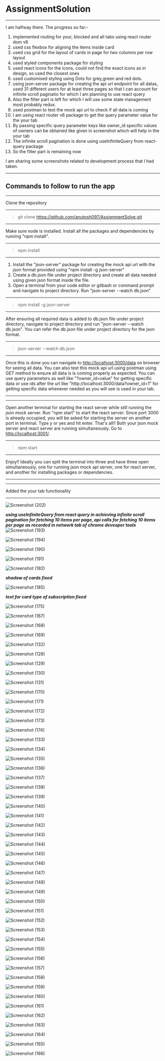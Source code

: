 # AssignmentSolution

***
I am halfway there. The progress so far:-
1) implemented routing for your, blocked and all tabs using react router dom v6
2) used css flexbox for aligning the items inside card
3) used css grid for the layout of cards in page for two columns per row layout
4) used styled components package for styling
5) used react icons for the icons, could not find the exact icons as in design, so used the closest ones
6) used customised styling using Dots for grey,green and red dots.
7) using json-server package for creating the api url endpoint for all datas, used 31 different users for at least three pages so that I can account for infinite scroll paginatio for which I am planning to use react query
8) Also the filter part is left for which I will use some state management most probably redux.
9) used postman to test the mock api url to check if all data is coming
10) I am using react router v6 package to get the query parameter value for the your tab 
11) By passing specific query parameter keys like owner_id specific values of owners can be obtained like given in screenshot which will help in the your tab
12) The infinite scroll pagination is done using useInfiniteQuery from react-query package
13) So the filter part is remaining now

I am sharing some screenshots related to development process that I had taken.
***

## Commands to follow to run the app

***
Clone the repository
***
> git clone https://github.com/anutosh097/AssignmentSolve.git


***
Make sure node is installed. Install all the packages and dependencies by running "npm install".
***
> npm install

***
1) Install the "json-server" package for creating the mock api url with the json format provided using "npm install -g json-server"
2) Create a db.json file under project directory and create all data needed using given json format inside the file.
3) Open a terminal from your code editor or gitbash or command prompt and navigate to project directory. Run "json-server --watch db.json"
***
> npm install -g json-server

***
After ensuring all required data is added to db.json file under project directory, navigate to project directory and run "json-server --watch db.json". You can refer the db.json file under project directory for the json format.
*** 
>json-server --watch db.json

***
Once this is done you can navigate to [http://localhost:3000/data](http://localhost:3000/data) on browser for seeing all data. You can also test this mock api url using postman using GET method to ensure all data is is coming properly as expected. You can use query parameters as well like "?owner_id=value" for getting specific data or use ids after the url like "http://localhost:3000/data?owner_id=1" for getting specific data whenever needed as you will see is used in your tab.
***


***
Open another terminal for starting the react server while still running the json mock server. Run "npm start" to start the react server. Since port 3000 is already occupied, you will be asked for starting the server on another port in terminal. Type y or yes and  hit enter. That's all!! Both your json mock server and react server are running simultaneously. Go to [http://localhost:3001/](http://localhost:3001/).
***
>npm start

***
Enjoy!! Ideally you can split the terminal into three and have three open simultaneously, one for running json mock api server, one for react server, and another for installing packages or dependencies.
***


***
Added the your tab functionality
***

![Screenshot (202)](https://user-images.githubusercontent.com/81863474/175645315-b76bb75b-7da1-40d7-8a6f-0cc216020422.png)


***using useInfiniteQuery from react query in achieving infinite scroll pagination for fetching 10 items per page, api calls for fetching 10 items per page as recorded in network tab of chrome deveoper tools***
![Screenshot (193)](https://user-images.githubusercontent.com/81863474/175096272-0210fbf5-2698-452e-8cde-8ab9d94bc582.png)


![Screenshot (194)](https://user-images.githubusercontent.com/81863474/175096279-323863da-0bc9-40b8-a526-630bbd34f506.png)


![Screenshot (190)](https://user-images.githubusercontent.com/81863474/175096281-80af62ef-654c-4dcc-bc67-5aa2d3218e86.png)


![Screenshot (191)](https://user-images.githubusercontent.com/81863474/175096284-c2e4da2c-055f-4ce9-9820-ef0af68beb96.png)


![Screenshot (192)](https://user-images.githubusercontent.com/81863474/175096286-3e0b8f13-17a4-4adf-bd60-fa58a4624937.png)


***shadow of cards fixed***


![Screenshot (185)](https://user-images.githubusercontent.com/81863474/174430257-26ca1ccf-b5c8-4ce9-8a8c-7a987a189bbe.png)


***text for card type of subscription fixed***


![Screenshot (175)](https://user-images.githubusercontent.com/81863474/174139833-4e83af74-2ecd-4918-b0aa-ecb4d07e68fc.png)

![Screenshot (167)](https://user-images.githubusercontent.com/81863474/174088162-a3cd4590-0744-4971-ae25-4e0b7548ab1e.png)

![Screenshot (168)](https://user-images.githubusercontent.com/81863474/174088174-8638ebac-a31a-4c73-a6f3-1a9b2c14b8bf.png)

![Screenshot (169)](https://user-images.githubusercontent.com/81863474/174088178-7bac251e-4655-47f9-a740-54f1d9a8aadb.png)

![Screenshot (132)](https://user-images.githubusercontent.com/81863474/174088313-9b3feff1-9bf0-48ff-8942-9ad220420f72.png)

![Screenshot (128)](https://user-images.githubusercontent.com/81863474/174088315-c218403b-65e2-4314-9f6e-342782026554.png)

![Screenshot (129)](https://user-images.githubusercontent.com/81863474/174088318-21cbe56f-5530-4455-a4bc-e788e0973e54.png)

![Screenshot (130)](https://user-images.githubusercontent.com/81863474/174088322-ec20dec5-180e-48a4-a8bf-31bcfd3b5e96.png)

![Screenshot (131)](https://user-images.githubusercontent.com/81863474/174088326-c225601c-96a6-443a-9779-b88d985e636e.png)

![Screenshot (170)](https://user-images.githubusercontent.com/81863474/174088180-36583f9f-b974-44b9-9ab9-46993403f15f.png)

![Screenshot (171)](https://user-images.githubusercontent.com/81863474/174088181-59c46db3-cf2e-4ebb-977d-e0f8717f981f.png)

![Screenshot (172)](https://user-images.githubusercontent.com/81863474/174088183-952a4251-0ca7-4f1e-ad4b-5d72eaac89d6.png)

![Screenshot (173)](https://user-images.githubusercontent.com/81863474/174088186-b0f79088-91ac-4c26-b71e-0c8a32990501.png)

![Screenshot (174)](https://user-images.githubusercontent.com/81863474/174088189-d7145d3c-764e-43c5-afba-e35f7f36215f.png)

![Screenshot (133)](https://user-images.githubusercontent.com/81863474/174088193-da95f20d-4148-44b9-b8d9-b7bca0cdf746.png)

![Screenshot (134)](https://user-images.githubusercontent.com/81863474/174088195-f6df37aa-c026-48f8-8ae9-59710ad9dabe.png)

![Screenshot (135)](https://user-images.githubusercontent.com/81863474/174088196-f14ea87e-b2a6-426d-b70c-efd6de77c1a4.png)

![Screenshot (136)](https://user-images.githubusercontent.com/81863474/174088200-4ab8b3fe-46fd-4fd7-abf0-88d3d0926223.png)

![Screenshot (137)](https://user-images.githubusercontent.com/81863474/174088201-e709a577-7a4c-46ae-bedb-118b0c147c4e.png)

![Screenshot (138)](https://user-images.githubusercontent.com/81863474/174088204-1e61e711-5841-4b27-8539-fe85179bb2a2.png)

![Screenshot (139)](https://user-images.githubusercontent.com/81863474/174088208-8f7c54aa-731c-4304-a3cb-dd2e217ddd08.png)

![Screenshot (140)](https://user-images.githubusercontent.com/81863474/174088210-ae3f745a-d8c5-472b-9ae3-053ece30982a.png)

![Screenshot (141)](https://user-images.githubusercontent.com/81863474/174088215-1345c1a6-0bb0-4cb9-9735-bf3755938199.png)

![Screenshot (142)](https://user-images.githubusercontent.com/81863474/174088218-8893bee0-4223-4bde-9a2c-c1f46a6b050e.png)

![Screenshot (143)](https://user-images.githubusercontent.com/81863474/174088223-8c19e79b-0124-403a-9e5d-41af35a92321.png)

![Screenshot (144)](https://user-images.githubusercontent.com/81863474/174088228-5d726425-b0aa-4846-a5cb-f19b701bdab3.png)

![Screenshot (145)](https://user-images.githubusercontent.com/81863474/174088233-9d4ed34f-dc91-4edc-8e71-16ffc85c4076.png)

![Screenshot (146)](https://user-images.githubusercontent.com/81863474/174088236-030deebc-78b2-4e5c-b7ad-1cd98409433e.png)

![Screenshot (147)](https://user-images.githubusercontent.com/81863474/174088239-ba916f2f-c112-4d8f-854a-85392f1a6ede.png)

![Screenshot (148)](https://user-images.githubusercontent.com/81863474/174088242-08b7a123-3edd-431e-97ec-83b53c748826.png)

![Screenshot (149)](https://user-images.githubusercontent.com/81863474/174088245-55c074fd-c014-408a-bd6c-a1e661cc7a30.png)

![Screenshot (150)](https://user-images.githubusercontent.com/81863474/174088248-8d0d3ac1-90c7-4080-afaa-ef3813630f3c.png)

![Screenshot (151)](https://user-images.githubusercontent.com/81863474/174088252-e55faf58-8814-461d-bd58-083c34dc0cd7.png)

![Screenshot (152)](https://user-images.githubusercontent.com/81863474/174088253-688afdb7-4fcd-4d89-b18e-70b7cb1c56b7.png)

![Screenshot (153)](https://user-images.githubusercontent.com/81863474/174088255-1caf4dee-383a-476d-b5cb-a1fcbfdb9068.png)

![Screenshot (154)](https://user-images.githubusercontent.com/81863474/174088257-c4e5e38c-0736-4153-867b-efed05a3d7d3.png)

![Screenshot (155)](https://user-images.githubusercontent.com/81863474/174088261-be9b5efc-2020-46d5-b190-c9c333b4db08.png)

![Screenshot (156)](https://user-images.githubusercontent.com/81863474/174088265-ea026f04-9429-4e4d-9b39-f3383a2c09ea.png)

![Screenshot (157)](https://user-images.githubusercontent.com/81863474/174088267-9af79020-aa29-44fa-b0f2-a22f02fe6b81.png)

![Screenshot (158)](https://user-images.githubusercontent.com/81863474/174088271-021cd769-7b69-4c36-8883-4a7e2b9e40e9.png)

![Screenshot (159)](https://user-images.githubusercontent.com/81863474/174088274-388a896e-aac3-47e2-a88a-11e8ec9e4821.png)

![Screenshot (160)](https://user-images.githubusercontent.com/81863474/174088275-01e8c64e-4e6a-4838-a739-ae55cbb2b193.png)

![Screenshot (161)](https://user-images.githubusercontent.com/81863474/174088278-cc57b364-7aa4-41ce-a5fe-619039829e38.png)

![Screenshot (162)](https://user-images.githubusercontent.com/81863474/174088280-a5c9eb82-ab82-41d8-a674-96bec70baad3.png)

![Screenshot (163)](https://user-images.githubusercontent.com/81863474/174088285-82e34499-1644-4162-9702-f0d873010938.png)

![Screenshot (164)](https://user-images.githubusercontent.com/81863474/174088288-2d32ce18-52be-48c8-bf03-ff9eb2344276.png)

![Screenshot (165)](https://user-images.githubusercontent.com/81863474/174088294-ac2d6176-760e-4d7c-841f-d03c63eba5c5.png)

![Screenshot (166)](https://user-images.githubusercontent.com/81863474/174088297-a5c4533e-2142-4357-9b25-5b637ad1b2b1.png)
